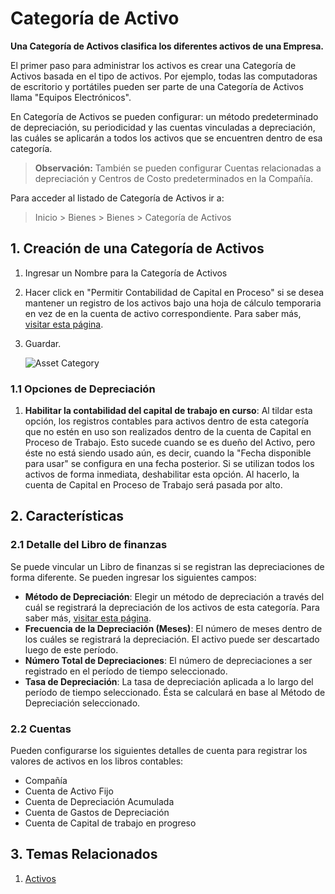  <!-- add-breadcrumbs -->
# Categoría de Activo

**Una Categoría de Activos clasifica los diferentes activos de una Empresa.**

El primer paso para administrar los activos es crear una Categoría de Activos basada en el tipo de activos. Por ejemplo, todas las computadoras de escritorio y portátiles pueden ser parte de una Categoría de Activos llama "Equipos Electrónicos". 

En Categoría de Activos se pueden configurar: un método predeterminado de depreciación, su periodicidad y las cuentas vinculadas a depreciación, las cuáles se aplicarán a todos los activos que se encuentren dentro de esa categoría.

> **Observación:** También se pueden configurar Cuentas relacionadas a depreciación y Centros de Costo predeterminados en la Compañía. 

Para acceder al listado de Categoría de Activos ir a: 
> Inicio > Bienes > Bienes > Categoría de Activos

## 1. Creación de una Categoría de Activos
1. Ingresar un Nombre para la Categoría de Activos
1. Hacer click en "Permitir Contabilidad de Capital en Proceso" si se desea mantener un registro de los activos bajo una hoja de cálculo temporaria en vez de en la cuenta de activo correspondiente. Para saber más, [visitar esta página](/docs/user/manual/es/asset/purchasing-an-asset).
1. Guardar.

    ![Asset Category](/docs/assets/img/asset/asset-category.png)

### 1.1 Opciones de Depreciación
1. **Habilitar la contabilidad del capital de trabajo en curso**: Al tildar esta opción, los registros contables para activos dentro de esta categoría que no estén en uso son realizados dentro de la cuenta de Capital en Proceso de Trabajo. Esto sucede cuando se es dueño del Activo, pero éste no está siendo usado aún, es decir, cuando la "Fecha disponible para usar" se configura en una fecha posterior. Si se utilizan todos los activos de forma inmediata, deshabilitar esta opción. Al hacerlo, la cuenta de Capital en Proceso de Trabajo será pasada por alto. 

## 2. Características
### 2.1 Detalle del Libro de finanzas
Se puede vincular un Libro de finanzas si se registran las depreciaciones de forma diferente. Se pueden ingresar los siguientes campos: 

* **Método de Depreciación**: Elegir un método de depreciación a través del cuál se registrará la depreciación de los activos de esta categoría. Para saber más, [visitar esta página](/docs/user/manual/es/asset/asset-depreciation).
* **Frecuencia de la Depreciación (Meses)**: El número de meses dentro de los cuáles se registrará la depreciación. El activo puede ser descartado luego de este período.
* **Número Total de Depreciaciones**: El número de depreciaciones a ser registrado en el período de tiempo seleccionado.
* **Tasa de Depreciación**: La tasa de depreciación aplicada a lo largo del período de tiempo seleccionado. Ésta se calculará en base al Método de Depreciación seleccionado.

### 2.2 Cuentas

Pueden configurarse los siguientes detalles de cuenta para registrar los valores de activos en los libros contables:  

* Compañía
* Cuenta de Activo Fijo
* Cuenta de Depreciación Acumulada 
* Cuenta de Gastos de Depreciación
* Cuenta de Capital de trabajo en progreso

## 3. Temas Relacionados
1. [Activos](/docs/user/manual/es/asset/asset)
